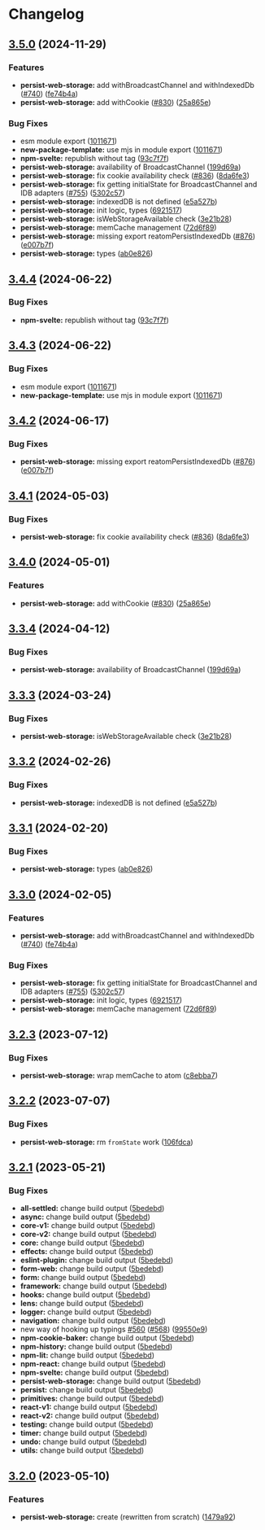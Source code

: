 # Changelog

## [3.5.0](https://github.com/skhrv/reatom/compare/persist-web-storage-v3.4.4...persist-web-storage-v3.5.0) (2024-11-29)


### Features

* **persist-web-storage:** add withBroadcastChannel and withIndexedDb ([#740](https://github.com/skhrv/reatom/issues/740)) ([fe74b4a](https://github.com/skhrv/reatom/commit/fe74b4ab4e0007cb7ae417f156ef65e4d0b4ce42))
* **persist-web-storage:** add withCookie ([#830](https://github.com/skhrv/reatom/issues/830)) ([25a865e](https://github.com/skhrv/reatom/commit/25a865e58ca67ea230a5001a973132d3f76fc207))


### Bug Fixes

* esm module export ([1011671](https://github.com/skhrv/reatom/commit/10116719dd92d8102352a39e4ed772b8173d8668))
* **new-package-template:** use mjs in module export ([1011671](https://github.com/skhrv/reatom/commit/10116719dd92d8102352a39e4ed772b8173d8668))
* **npm-svelte:** republish without tag ([93c7f7f](https://github.com/skhrv/reatom/commit/93c7f7f5ec58247b1b3aec854cd83b0a0ecd6a6c))
* **persist-web-storage:** availability of BroadcastChannel ([199d69a](https://github.com/skhrv/reatom/commit/199d69a13a3b2b0eabc22bb5ffaaa8e025f40041))
* **persist-web-storage:** fix cookie availability check ([#836](https://github.com/skhrv/reatom/issues/836)) ([8da6fe3](https://github.com/skhrv/reatom/commit/8da6fe364ff61403f4e6dd6239eb7923520d5143))
* **persist-web-storage:** fix getting initialState for BroadcastChannel and IDB adapters ([#755](https://github.com/skhrv/reatom/issues/755)) ([5302c57](https://github.com/skhrv/reatom/commit/5302c575a0bb3c27d1d7935961db362b0d651f2d))
* **persist-web-storage:** indexedDB is not defined ([e5a527b](https://github.com/skhrv/reatom/commit/e5a527b12c60dbea3383a32154a5cd2352849ce1))
* **persist-web-storage:** init logic, types ([6921517](https://github.com/skhrv/reatom/commit/69215171b55107549a886fc05cc983a091ee2bcc))
* **persist-web-storage:** isWebStorageAvailable check ([3e21b28](https://github.com/skhrv/reatom/commit/3e21b28e061bea255235498e803239183eea4243))
* **persist-web-storage:** memCache management ([72d6f89](https://github.com/skhrv/reatom/commit/72d6f898244ae7818a3b7b0b01043beb851094df))
* **persist-web-storage:** missing export reatomPersistIndexedDb ([#876](https://github.com/skhrv/reatom/issues/876)) ([e007b7f](https://github.com/skhrv/reatom/commit/e007b7f11136b358e3f6452ecd9b3f7ffb73d48d))
* **persist-web-storage:** types ([ab0e826](https://github.com/skhrv/reatom/commit/ab0e8261f39d81998bccc6425f3dee577143da7c))

## [3.4.4](https://github.com/artalar/reatom/compare/persist-web-storage-v3.4.3...persist-web-storage-v3.4.4) (2024-06-22)


### Bug Fixes

* **npm-svelte:** republish without tag ([93c7f7f](https://github.com/artalar/reatom/commit/93c7f7f5ec58247b1b3aec854cd83b0a0ecd6a6c))

## [3.4.3](https://github.com/artalar/reatom/compare/persist-web-storage-v3.4.2...persist-web-storage-v3.4.3) (2024-06-22)


### Bug Fixes

* esm module export ([1011671](https://github.com/artalar/reatom/commit/10116719dd92d8102352a39e4ed772b8173d8668))
* **new-package-template:** use mjs in module export ([1011671](https://github.com/artalar/reatom/commit/10116719dd92d8102352a39e4ed772b8173d8668))

## [3.4.2](https://github.com/artalar/reatom/compare/persist-web-storage-v3.4.1...persist-web-storage-v3.4.2) (2024-06-17)


### Bug Fixes

* **persist-web-storage:** missing export reatomPersistIndexedDb ([#876](https://github.com/artalar/reatom/issues/876)) ([e007b7f](https://github.com/artalar/reatom/commit/e007b7f11136b358e3f6452ecd9b3f7ffb73d48d))

## [3.4.1](https://github.com/artalar/reatom/compare/persist-web-storage-v3.4.0...persist-web-storage-v3.4.1) (2024-05-03)


### Bug Fixes

* **persist-web-storage:** fix cookie availability check ([#836](https://github.com/artalar/reatom/issues/836)) ([8da6fe3](https://github.com/artalar/reatom/commit/8da6fe364ff61403f4e6dd6239eb7923520d5143))

## [3.4.0](https://github.com/artalar/reatom/compare/persist-web-storage-v3.3.4...persist-web-storage-v3.4.0) (2024-05-01)


### Features

* **persist-web-storage:** add withCookie ([#830](https://github.com/artalar/reatom/issues/830)) ([25a865e](https://github.com/artalar/reatom/commit/25a865e58ca67ea230a5001a973132d3f76fc207))

## [3.3.4](https://github.com/artalar/reatom/compare/persist-web-storage-v3.3.3...persist-web-storage-v3.3.4) (2024-04-12)


### Bug Fixes

* **persist-web-storage:** availability of BroadcastChannel ([199d69a](https://github.com/artalar/reatom/commit/199d69a13a3b2b0eabc22bb5ffaaa8e025f40041))

## [3.3.3](https://github.com/artalar/reatom/compare/persist-web-storage-v3.3.2...persist-web-storage-v3.3.3) (2024-03-24)


### Bug Fixes

* **persist-web-storage:** isWebStorageAvailable check ([3e21b28](https://github.com/artalar/reatom/commit/3e21b28e061bea255235498e803239183eea4243))

## [3.3.2](https://github.com/artalar/reatom/compare/persist-web-storage-v3.3.1...persist-web-storage-v3.3.2) (2024-02-26)


### Bug Fixes

* **persist-web-storage:** indexedDB is not defined ([e5a527b](https://github.com/artalar/reatom/commit/e5a527b12c60dbea3383a32154a5cd2352849ce1))

## [3.3.1](https://github.com/artalar/reatom/compare/persist-web-storage-v3.3.0...persist-web-storage-v3.3.1) (2024-02-20)


### Bug Fixes

* **persist-web-storage:** types ([ab0e826](https://github.com/artalar/reatom/commit/ab0e8261f39d81998bccc6425f3dee577143da7c))

## [3.3.0](https://github.com/artalar/reatom/compare/persist-web-storage-v3.2.3...persist-web-storage-v3.3.0) (2024-02-05)


### Features

* **persist-web-storage:** add withBroadcastChannel and withIndexedDb ([#740](https://github.com/artalar/reatom/issues/740)) ([fe74b4a](https://github.com/artalar/reatom/commit/fe74b4ab4e0007cb7ae417f156ef65e4d0b4ce42))


### Bug Fixes

* **persist-web-storage:** fix getting initialState for BroadcastChannel and IDB adapters ([#755](https://github.com/artalar/reatom/issues/755)) ([5302c57](https://github.com/artalar/reatom/commit/5302c575a0bb3c27d1d7935961db362b0d651f2d))
* **persist-web-storage:** init logic, types ([6921517](https://github.com/artalar/reatom/commit/69215171b55107549a886fc05cc983a091ee2bcc))
* **persist-web-storage:** memCache management ([72d6f89](https://github.com/artalar/reatom/commit/72d6f898244ae7818a3b7b0b01043beb851094df))

## [3.2.3](https://github.com/artalar/reatom/compare/persist-web-storage-v3.2.2...persist-web-storage-v3.2.3) (2023-07-12)


### Bug Fixes

* **persist-web-storage:** wrap memCache to atom ([c8ebba7](https://github.com/artalar/reatom/commit/c8ebba732ea613b01112f0abd51334299ed05f15))

## [3.2.2](https://github.com/artalar/reatom/compare/persist-web-storage-v3.2.1...persist-web-storage-v3.2.2) (2023-07-07)


### Bug Fixes

* **persist-web-storage:** rm `fromState` work ([106fdca](https://github.com/artalar/reatom/commit/106fdca81fd1644d374ae70755cbcfbcbafd2583))

## [3.2.1](https://github.com/artalar/reatom/compare/persist-web-storage-v3.2.0...persist-web-storage-v3.2.1) (2023-05-21)


### Bug Fixes

* **all-settled:** change build output ([5bedebd](https://github.com/artalar/reatom/commit/5bedebda3a1ee92850d10f767686303b8ec2ba0e))
* **async:** change build output ([5bedebd](https://github.com/artalar/reatom/commit/5bedebda3a1ee92850d10f767686303b8ec2ba0e))
* **core-v1:** change build output ([5bedebd](https://github.com/artalar/reatom/commit/5bedebda3a1ee92850d10f767686303b8ec2ba0e))
* **core-v2:** change build output ([5bedebd](https://github.com/artalar/reatom/commit/5bedebda3a1ee92850d10f767686303b8ec2ba0e))
* **core:** change build output ([5bedebd](https://github.com/artalar/reatom/commit/5bedebda3a1ee92850d10f767686303b8ec2ba0e))
* **effects:** change build output ([5bedebd](https://github.com/artalar/reatom/commit/5bedebda3a1ee92850d10f767686303b8ec2ba0e))
* **eslint-plugin:** change build output ([5bedebd](https://github.com/artalar/reatom/commit/5bedebda3a1ee92850d10f767686303b8ec2ba0e))
* **form-web:** change build output ([5bedebd](https://github.com/artalar/reatom/commit/5bedebda3a1ee92850d10f767686303b8ec2ba0e))
* **form:** change build output ([5bedebd](https://github.com/artalar/reatom/commit/5bedebda3a1ee92850d10f767686303b8ec2ba0e))
* **framework:** change build output ([5bedebd](https://github.com/artalar/reatom/commit/5bedebda3a1ee92850d10f767686303b8ec2ba0e))
* **hooks:** change build output ([5bedebd](https://github.com/artalar/reatom/commit/5bedebda3a1ee92850d10f767686303b8ec2ba0e))
* **lens:** change build output ([5bedebd](https://github.com/artalar/reatom/commit/5bedebda3a1ee92850d10f767686303b8ec2ba0e))
* **logger:** change build output ([5bedebd](https://github.com/artalar/reatom/commit/5bedebda3a1ee92850d10f767686303b8ec2ba0e))
* **navigation:** change build output ([5bedebd](https://github.com/artalar/reatom/commit/5bedebda3a1ee92850d10f767686303b8ec2ba0e))
* new way of hooking up typings [#560](https://github.com/artalar/reatom/issues/560) ([#568](https://github.com/artalar/reatom/issues/568)) ([99550e9](https://github.com/artalar/reatom/commit/99550e98c34df7efd8431282a868a0483bed5dc8))
* **npm-cookie-baker:** change build output ([5bedebd](https://github.com/artalar/reatom/commit/5bedebda3a1ee92850d10f767686303b8ec2ba0e))
* **npm-history:** change build output ([5bedebd](https://github.com/artalar/reatom/commit/5bedebda3a1ee92850d10f767686303b8ec2ba0e))
* **npm-lit:** change build output ([5bedebd](https://github.com/artalar/reatom/commit/5bedebda3a1ee92850d10f767686303b8ec2ba0e))
* **npm-react:** change build output ([5bedebd](https://github.com/artalar/reatom/commit/5bedebda3a1ee92850d10f767686303b8ec2ba0e))
* **npm-svelte:** change build output ([5bedebd](https://github.com/artalar/reatom/commit/5bedebda3a1ee92850d10f767686303b8ec2ba0e))
* **persist-web-storage:** change build output ([5bedebd](https://github.com/artalar/reatom/commit/5bedebda3a1ee92850d10f767686303b8ec2ba0e))
* **persist:** change build output ([5bedebd](https://github.com/artalar/reatom/commit/5bedebda3a1ee92850d10f767686303b8ec2ba0e))
* **primitives:** change build output ([5bedebd](https://github.com/artalar/reatom/commit/5bedebda3a1ee92850d10f767686303b8ec2ba0e))
* **react-v1:** change build output ([5bedebd](https://github.com/artalar/reatom/commit/5bedebda3a1ee92850d10f767686303b8ec2ba0e))
* **react-v2:** change build output ([5bedebd](https://github.com/artalar/reatom/commit/5bedebda3a1ee92850d10f767686303b8ec2ba0e))
* **testing:** change build output ([5bedebd](https://github.com/artalar/reatom/commit/5bedebda3a1ee92850d10f767686303b8ec2ba0e))
* **timer:** change build output ([5bedebd](https://github.com/artalar/reatom/commit/5bedebda3a1ee92850d10f767686303b8ec2ba0e))
* **undo:** change build output ([5bedebd](https://github.com/artalar/reatom/commit/5bedebda3a1ee92850d10f767686303b8ec2ba0e))
* **utils:** change build output ([5bedebd](https://github.com/artalar/reatom/commit/5bedebda3a1ee92850d10f767686303b8ec2ba0e))

## [3.2.0](https://github.com/artalar/reatom/compare/persist-web-storage-v3.1.0...persist-web-storage-v3.2.0) (2023-05-10)


### Features

* **persist-web-storage:** create (rewritten from scratch) ([1479a92](https://github.com/artalar/reatom/commit/1479a92b0dc8af716ab39f04422c990e92a8bc85))
